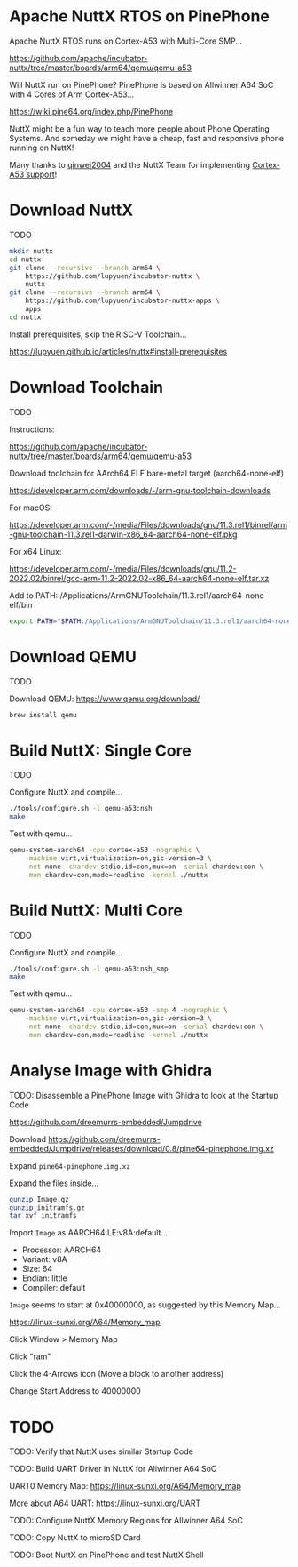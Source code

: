 # Apache NuttX RTOS on PinePhone

Apache NuttX RTOS runs on Cortex-A53 with Multi-Core SMP...

https://github.com/apache/incubator-nuttx/tree/master/boards/arm64/qemu/qemu-a53

Will NuttX run on PinePhone? PinePhone is based on Allwinner A64 SoC with 4 Cores of Arm Cortex-A53...

https://wiki.pine64.org/index.php/PinePhone

NuttX might be a fun way to teach more people about Phone Operating Systems. And someday we might have a cheap, fast and responsive phone running on NuttX!

Many thanks to [qinwei2004](https://github.com/qinwei2004) and the NuttX Team for implementing [Cortex-A53 support](https://github.com/apache/incubator-nuttx/pull/6478)!

# Download NuttX

TODO

```bash
mkdir nuttx
cd nuttx
git clone --recursive --branch arm64 \
    https://github.com/lupyuen/incubator-nuttx \
    nuttx
git clone --recursive --branch arm64 \
    https://github.com/lupyuen/incubator-nuttx-apps \
    apps
cd nuttx
```

Install prerequisites, skip the RISC-V Toolchain...

https://lupyuen.github.io/articles/nuttx#install-prerequisites

# Download Toolchain

TODO

Instructions:

https://github.com/apache/incubator-nuttx/tree/master/boards/arm64/qemu/qemu-a53

Download toolchain for AArch64 ELF bare-metal target (aarch64-none-elf)

https://developer.arm.com/downloads/-/arm-gnu-toolchain-downloads

For macOS:

https://developer.arm.com/-/media/Files/downloads/gnu/11.3.rel1/binrel/arm-gnu-toolchain-11.3.rel1-darwin-x86_64-aarch64-none-elf.pkg

For x64 Linux:

https://developer.arm.com/-/media/Files/downloads/gnu/11.2-2022.02/binrel/gcc-arm-11.2-2022.02-x86_64-aarch64-none-elf.tar.xz

Add to PATH: /Applications/ArmGNUToolchain/11.3.rel1/aarch64-none-elf/bin

```bash
export PATH="$PATH:/Applications/ArmGNUToolchain/11.3.rel1/aarch64-none-elf/bin"
```

# Download QEMU

TODO

Download QEMU: https://www.qemu.org/download/

```bash
brew install qemu
```

# Build NuttX: Single Core

TODO

Configure NuttX and compile...

```bash
./tools/configure.sh -l qemu-a53:nsh
make
```

Test with qemu...

```bash
qemu-system-aarch64 -cpu cortex-a53 -nographic \
    -machine virt,virtualization=on,gic-version=3 \
    -net none -chardev stdio,id=con,mux=on -serial chardev:con \
    -mon chardev=con,mode=readline -kernel ./nuttx
```

# Build NuttX: Multi Core

TODO

Configure NuttX and compile...

```bash
./tools/configure.sh -l qemu-a53:nsh_smp
make
```

Test with qemu...

```bash
qemu-system-aarch64 -cpu cortex-a53 -smp 4 -nographic \
    -machine virt,virtualization=on,gic-version=3 \
    -net none -chardev stdio,id=con,mux=on -serial chardev:con \
    -mon chardev=con,mode=readline -kernel ./nuttx
```

# Analyse Image with Ghidra

TODO: Disassemble a PinePhone Image with Ghidra to look at the Startup Code

https://github.com/dreemurrs-embedded/Jumpdrive

Download https://github.com/dreemurrs-embedded/Jumpdrive/releases/download/0.8/pine64-pinephone.img.xz

Expand `pine64-pinephone.img.xz`

Expand the files inside...

```bash
gunzip Image.gz
gunzip initramfs.gz
tar xvf initramfs
```

Import `Image` as AARCH64:LE:v8A:default...
-   Processor: AARCH64 
-   Variant: v8A 
-   Size: 64 
-   Endian: little 
-   Compiler: default

`Image` seems to start at 0x40000000, as suggested by this Memory Map...

https://linux-sunxi.org/A64/Memory_map

Click Window > Memory Map

Click "ram"

Click the 4-Arrows icon (Move a block to another address)

Change Start Address to 40000000

# TODO

TODO: Verify that NuttX uses similar Startup Code

TODO: Build UART Driver in NuttX for Allwinner A64 SoC

UART0 Memory Map: https://linux-sunxi.org/A64/Memory_map

More about A64 UART: https://linux-sunxi.org/UART

TODO: Configure NuttX Memory Regions for Allwinner A64 SoC

TODO: Copy NuttX to microSD Card

TODO: Boot NuttX on PinePhone and test NuttX Shell
